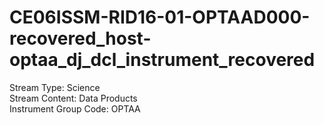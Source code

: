 # CE06ISSM-RID16-01-OPTAAD000-recovered_host-optaa_dj_dcl_instrument_recovered

Stream Type: Science<br>
Stream Content: Data Products<br>
Instrument Group Code: OPTAA<br>
